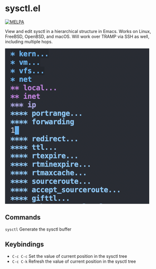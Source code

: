 # sysctl.el
[![MELPA](https://melpa.org/packages/sysctl-badge.svg)](https://melpa.org/#/sysctl)

View and edit sysctl in a hierarchical structure in Emacs.
Works on Linux, FreeBSD, OpenBSD, and macOS.
Will work over TRAMP via SSH as well, including multiple hops.

![sysctl example](example.png)

## Commands
`sysctl` Generate the sysctl buffer

## Keybindings
* `C-c C-c` Set the value of current position in the sysctl tree
* `C-c C-k` Refresh the value of current position in the sysctl tree

